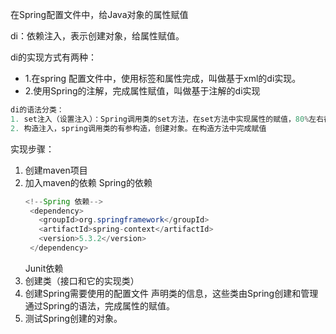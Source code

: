 在Spring配置文件中，给Java对象的属性赋值

di：依赖注入，表示创建对象，给属性赋值。

di的实现方式有两种：
- 1.在spring 配置文件中，使用标签和属性完成，叫做基于xml的di实现。
- 2.使用Spring的注解，完成属性赋值，叫做基于注解的di实现

```java
di的语法分类：
1. set注入（设置注入）：Spring调用类的set方法，在set方法中实现属性的赋值，80%左右都是使用set注入
2. 构造注入，spring调用类的有参构造，创建对象。在构造方法中完成赋值
```


实现步骤：
1. 创建maven项目
2. 加入maven的依赖
   Spring的依赖
   ``` java
   <!--Spring 依赖-->
    <dependency>
      <groupId>org.springframework</groupId>
      <artifactId>spring-context</artifactId>
      <version>5.3.2</version>
    </dependency>
   ```
   Junit依赖
3. 创建类（接口和它的实现类）
4. 创建Spring需要使用的配置文件
   声明类的信息，这些类由Spring创建和管理
    通过Spring的语法，完成属性的赋值。
5. 测试Spring创建的对象。